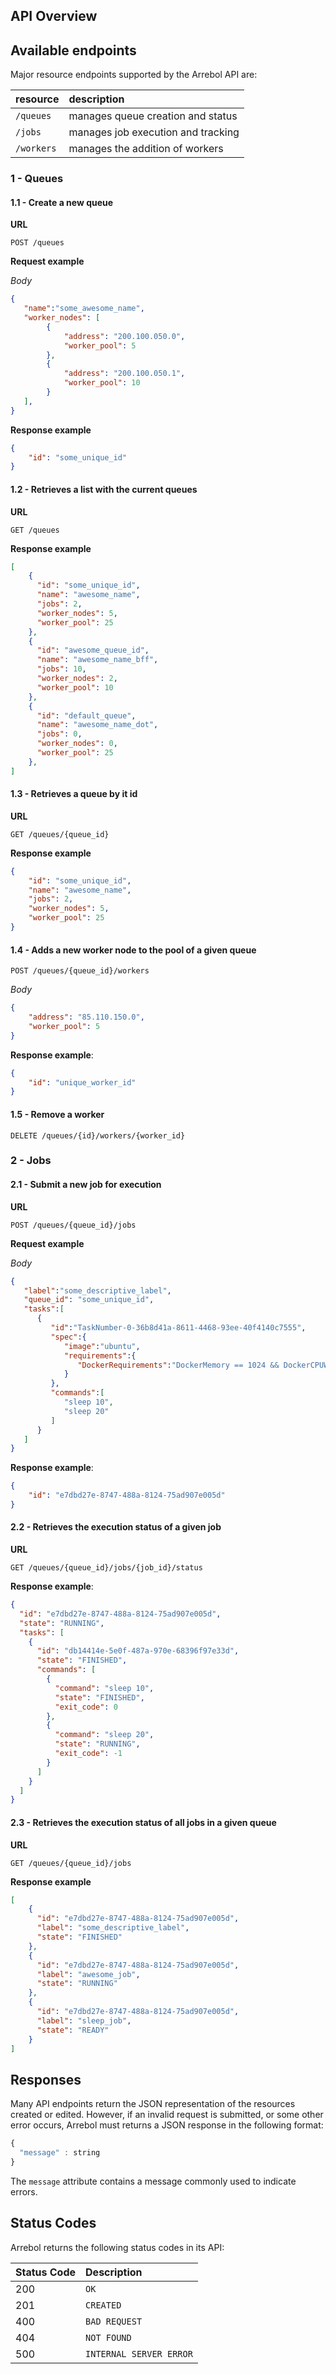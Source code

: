 ## API Overview

## Available endpoints
Major resource endpoints supported by the Arrebol API are:

| resource      | description                       |
|:--------------|:----------------------------------|
| `/queues`    | manages queue creation and status
| `/jobs`      | manages job execution and tracking
| `/workers`   | manages the addition of workers |

### 1 - Queues

#### 1.1 - Create a new queue

**URL**
```http
POST /queues
```

**Request example**

*Body*
```json
{
   "name":"some_awesome_name",
   "worker_nodes": [
       	{
       	    "address": "200.100.050.0",
	    	"worker_pool": 5
    	},
		{
       	    "address": "200.100.050.1",
	    	"worker_pool": 10
    	}
   ],   
}
```

**Response example**
```json
{
	"id": "some_unique_id"
}
```

#### 1.2 - Retrieves a list with the current queues

**URL**

```http
GET /queues
```

**Response example**
```json
[
    {
      "id": "some_unique_id",
      "name": "awesome_name",
      "jobs": 2,
      "worker_nodes": 5,
      "worker_pool": 25
    },
    {
      "id": "awesome_queue_id",
      "name": "awesome_name_bff",
      "jobs": 10,
      "worker_nodes": 2,
      "worker_pool": 10
    },
    {
      "id": "default_queue",
      "name": "awesome_name_dot",
      "jobs": 0,
      "worker_nodes": 0,
      "worker_pool": 25      
    },
]
```

#### 1.3 - Retrieves a queue by it id

**URL**

```http
GET /queues/{queue_id}
```

**Response example**
```json
{
	"id": "some_unique_id",
	"name": "awesome_name",
	"jobs": 2,
	"worker_nodes": 5,
	"worker_pool": 25
}
```

#### 1.4 - Adds a new worker node to the pool of a given queue 

```http
POST /queues/{queue_id}/workers
```

*Body*
```json
{
	"address": "85.110.150.0",   	    
	"worker_pool": 5
}
```
**Response example**:

```json
{
	"id": "unique_worker_id"
}
```

#### 1.5 - Remove a worker

```http
DELETE /queues/{id}/workers/{worker_id}
```

### 2 - Jobs

#### 2.1 - Submit a new job for execution
**URL**

```http
POST /queues/{queue_id}/jobs
```

**Request example**

*Body*

```json
{
   "label":"some_descriptive_label",
   "queue_id": "some_unique_id",
   "tasks":[
      {
         "id":"TaskNumber-0-36b8d41a-8611-4468-93ee-40f4140c7555",
         "spec":{
            "image":"ubuntu",
            "requirements":{
               "DockerRequirements":"DockerMemory == 1024 && DockerCPUWeight == 512"
            }
         },
         "commands":[
            "sleep 10",
            "sleep 20"
         ]         
      }
   ]
}
```

**Response example**:

```json
{
	"id": "e7dbd27e-8747-488a-8124-75ad907e005d"
}
```
#### 2.2 - Retrieves the execution status of a given job

**URL**
```http
GET /queues/{queue_id}/jobs/{job_id}/status
```

**Response example**:
```json
{
  "id": "e7dbd27e-8747-488a-8124-75ad907e005d",  
  "state": "RUNNING",  
  "tasks": [
    {
      "id": "db14414e-5e0f-487a-970e-68396f97e33d",
      "state": "FINISHED",            
      "commands": [
        {
          "command": "sleep 10",
          "state": "FINISHED",
          "exit_code": 0
        },
        {
          "command": "sleep 20",
          "state": "RUNNING",
          "exit_code": -1
        }
      ]
    }
  ]
}
```
#### 2.3 - Retrieves the execution status of all jobs in a given queue

**URL**

```http
GET /queues/{queue_id}/jobs
```

**Response example**
```json
[
    {
      "id": "e7dbd27e-8747-488a-8124-75ad907e005d",
      "label": "some_descriptive_label",
      "state": "FINISHED"
    },
    {
      "id": "e7dbd27e-8747-488a-8124-75ad907e005d",
      "label": "awesome_job",
      "state": "RUNNING"
    },
    {
      "id": "e7dbd27e-8747-488a-8124-75ad907e005d",
      "label": "sleep_job",
      "state": "READY"
    }
]
```


## Responses

Many API endpoints return the JSON representation of the resources created or edited. However, if an invalid request is submitted, or some other error occurs, Arrebol must returns a JSON response in the following format:

```javascript
{
  "message" : string  
}
```

The `message` attribute contains a message commonly used to indicate errors.


## Status Codes

Arrebol returns the following status codes in its API:

| Status Code | Description |
| :--- | :--- |
| 200 | `OK` |
| 201 | `CREATED` |
| 400 | `BAD REQUEST` |
| 404 | `NOT FOUND` |
| 500 | `INTERNAL SERVER ERROR` |
